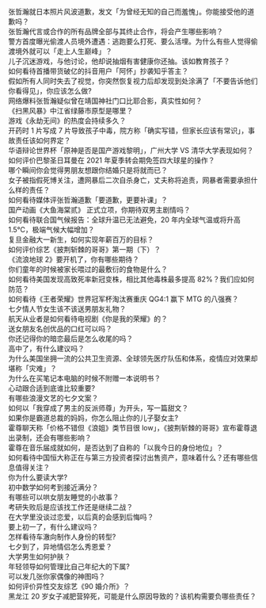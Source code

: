 张哲瀚就日本照片风波道歉，发文「为曾经无知的自己而羞愧」。你能接受他的道歉吗？  
张哲瀚代言或合作的所有品牌全部与其终止合作，将会产生哪些影响？  
警方首度曝光偷渡人员境外遭遇：逃跑要么打死、要么活埋。为什么有些人觉得偷渡境外就可以「走上人生巅峰」？  
儿子沉迷游戏，与他讨论，他却说抽烟有害健康你还抽。该如教育孩子？  
如何看待首播带货破亿的抖音用户「阿怀」抄袭知乎答主？  
假如所有人同时失去了视觉，你突然恢复视力后却发现到处涂满了「不要告诉他们你看得见」，你应该怎么做?  
网络爆料张哲瀚疑似曾在靖国神社门口比耶合影，真实性如何？  
《扫黑风暴》中江省绿藤市原型是哪里？  
游戏《永劫无间》的热度会持续多久？  
开药时 1 片写成 7 片导致孩子中毒，院方称「确实写错，但家长应该有常识」，事故责任该如何界定？  
华语辩论世界杯「原神是否是国产游戏黎明」，广州大学 VS 清华大学表现如何？  
如何评价巴黎圣日耳曼在 2021 年夏季转会期免签四大球星的操作？  
哪个瞬间你会觉得男朋友想跟你结婚只是将就而已？  
女子被指假死博关注，遭网暴后二次自杀身亡，丈夫称将追责，网暴者需要承担什么样的责任？  
如何看待媒体评张哲瀚道歉「要道歉，更要补课」？  
国产动画《大鱼海棠贰》 正式立项，你期待双男主剧情吗？  
如何看待联合国气候报告：全球升温已无法避免，20 年内全球气温或将升高 1.5℃，极端气候大幅增加？  
复旦金融大一新生，如何实现年薪百万的目标？  
如何评价综艺《披荆斩棘的哥哥》第一期（下）？  
《流浪地球 2》要开机了，你有哪些期待？  
你们童年的时候被家长喂过的最敷衍的食物是什么？  
如何看待美国发现高致死率新冠变株，相比其他毒株最多提高 82%？我们应如何防范？  
如何看待《王者荣耀》世界冠军杯淘汰赛重庆 QG4:1 赢下 MTG 的八强赛？  
七夕情人节女生该不该送男朋友礼物？  
航天从业者是如何看待电视剧《你是我的荣耀》的？  
送女朋友名创优品的口红可以吗？  
你还记得你的暗恋最后是怎么收尾的吗？  
高中了，有什么建议吗？  
为什么美国坐拥一流的公共卫生资源、全球领先医疗队伍和体系，疫情应对效果却堪称「灾难」？  
为什么在买笔记本电脑的时候不附赠一本说明书？  
心动跟合适到底谁比较重要?  
有哪些浪漫文艺的七夕文案？  
如何以「我穿成了男主的反派师尊」为开头，写一篇甜文？  
如果你是霸道总裁的妈妈，你怎么阻止你的儿子娶女主?  
霍尊聊天称「价格不错但《浪姐》类节目很 low」，《披荆斩棘的哥哥》宣布霍尊退出录制，还会有哪些影响？  
霍尊在音乐届成就如何，是否达到了自称的「以我今日的身份地位」？  
如何看待中国恒大称正在与第三方投资者探讨出售资产，意味着什么？还有哪些信息值得关注？  
你为什么要读大学?  
初中数学如何考到接近满分？  
有哪些可以哄女朋友睡觉的小故事？  
考研失败后是应该找工作还是继续二战？  
在大学里没谈过恋爱，以后真的会感到后悔吗？  
要上初一了，有什么建议吗？  
怎样看待车澈向制作人身份的转型?  
七夕到了，异地情侣怎么秀恩爱？  
大学男生如何护肤？  
年轻领导如何管理比自己年纪大的下属?  
可以发几张你家偶像的神图吗？  
如何评价异性交友综艺《90 婚介所》？  
黑龙江 20 岁女子减肥营猝死，可能是什么原因导致的？该机构需要负哪些责任？  
